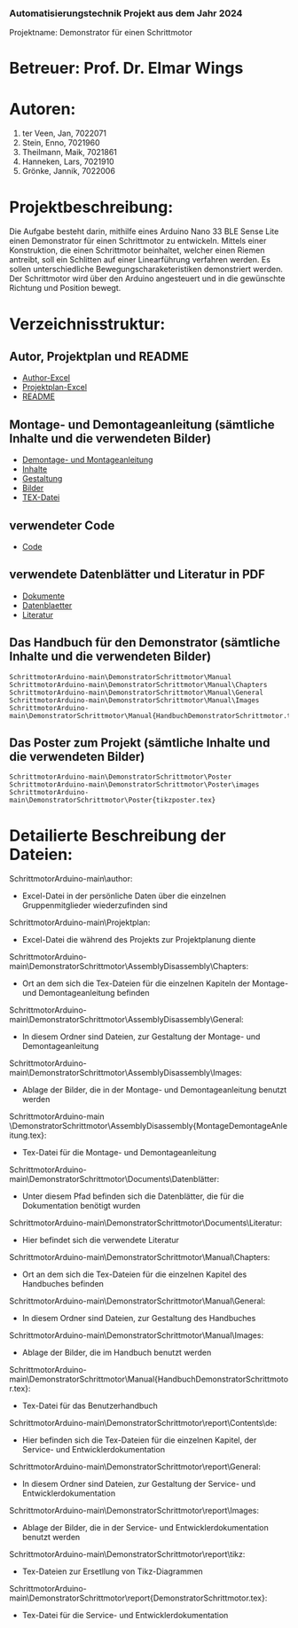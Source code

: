 <b><h3> Automatisierungstechnik Projekt aus dem Jahr 2024 </h3></b>
<p> Projektname: Demonstrator für einen Schrittmotor </p>

# Betreuer: Prof. Dr. Elmar Wings

# Autoren:

1. ter Veen, Jan, 7022071
2. Stein, Enno, 7021960
3. Theilmann, Maik, 7021861
4. Hanneken, Lars, 7021910
5. Grönke, Jannik, 7022006

# Projektbeschreibung: 
Die Aufgabe besteht darin, mithilfe eines Arduino Nano 33 BLE Sense Lite einen Demonstrator für einen Schrittmotor zu entwickeln. 
Mittels einer Konstruktion, die einen Schrittmotor beinhaltet, welcher einen Riemen antreibt, soll ein Schlitten auf einer Linearführung verfahren werden. 
Es sollen unterschiedliche Bewegungscharaketeristiken demonstriert werden. Der Schrittmotor wird über den Arduino angesteuert und in die gewünschte Richtung und Position bewegt. 

# Verzeichnisstruktur: 
## Autor, Projektplan und README
- [Author-Excel](author.xlsx)
- [Projektplan-Excel](Projektplan.xlsx)
- [README](README.md)

## Montage- und Demontageanleitung (sämtliche Inhalte und die verwendeten Bilder)
- [Demontage- und Montageanleitung](DemonstratorSchrittmotor/AssemblyDisassembly)
- [Inhalte](DemonstratorSchrittmotor/AssemblyDisassembly/Chapters)
- [Gestaltung](DemonstratorSchrittmotor/AssemblyDisassembly/General)
- [Bilder](DemonstratorSchrittmotor/AssemblyDisassembly/Images)
- [TEX-Datei](DemonstratorSchrittmotor/AssemblyDisassembly/MontageDemontageAnleitung.tex)

## verwendeter Code
- [Code](DemonstratorSchrittmotor/Code)

## verwendete Datenblätter und Literatur in PDF
- [Dokumente](DemonstratorSchrittmotor\Documents)
- [Datenblaetter](DemonstratorSchrittmotor\Documents\Datenblätter)
- [Literatur](DemonstratorSchrittmotor\Documents\Literatur)

## Das Handbuch für den Demonstrator (sämtliche Inhalte und die verwendeten Bilder)
	SchrittmotorArduino-main\DemonstratorSchrittmotor\Manual
	SchrittmotorArduino-main\DemonstratorSchrittmotor\Manual\Chapters
	SchrittmotorArduino-main\DemonstratorSchrittmotor\Manual\General
	SchrittmotorArduino-main\DemonstratorSchrittmotor\Manual\Images
	SchrittmotorArduino-main\DemonstratorSchrittmotor\Manual{HandbuchDemonstratorSchrittmotor.tex}

## Das Poster zum Projekt (sämtliche Inhalte und die verwendeten Bilder)
	SchrittmotorArduino-main\DemonstratorSchrittmotor\Poster
	SchrittmotorArduino-main\DemonstratorSchrittmotor\Poster\images
	SchrittmotorArduino-main\DemonstratorSchrittmotor\Poster{tikzposter.tex}


# Detailierte Beschreibung der Dateien:

SchrittmotorArduino-main\author:
- Excel-Datei in der persönliche Daten über die einzelnen Gruppenmitglieder wiederzufinden sind

SchrittmotorArduino-main\Projektplan:
- Excel-Datei die während des Projekts zur Projektplanung diente



SchrittmotorArduino-main\DemonstratorSchrittmotor\AssemblyDisassembly\Chapters:
- Ort an dem sich die Tex-Dateien für die einzelnen Kapiteln der Montage- und Demontageanleitung befinden

SchrittmotorArduino-main\DemonstratorSchrittmotor\AssemblyDisassembly\General:
- In diesem Ordner sind Dateien, zur Gestaltung der Montage- und Demontageanleitung

SchrittmotorArduino-main\DemonstratorSchrittmotor\AssemblyDisassembly\Images:
- Ablage der Bilder, die in der Montage- und Demontageanleitung benutzt werden

SchrittmotorArduino-main \DemonstratorSchrittmotor\AssemblyDisassembly{MontageDemontageAnleitung.tex}:
- Tex-Datei für die Montage- und Demontageanleitung



SchrittmotorArduino-main\DemonstratorSchrittmotor\Documents\Datenblätter:
- Unter diesem Pfad befinden sich die Datenblätter, die für die Dokumentation benötigt wurden

SchrittmotorArduino-main\DemonstratorSchrittmotor\Documents\Literatur:
- Hier befindet sich die verwendete Literatur



SchrittmotorArduino-main\DemonstratorSchrittmotor\Manual\Chapters:
- Ort an dem sich die Tex-Dateien für die einzelnen Kapitel des Handbuches befinden

SchrittmotorArduino-main\DemonstratorSchrittmotor\Manual\General:
- In diesem Ordner sind Dateien, zur Gestaltung des Handbuches

SchrittmotorArduino-main\DemonstratorSchrittmotor\Manual\Images:
- Ablage der Bilder, die im Handbuch benutzt werden

SchrittmotorArduino-main\DemonstratorSchrittmotor\Manual{HandbuchDemonstratorSchrittmotor.tex}:
- Tex-Datei für das Benutzerhandbuch



SchrittmotorArduino-main\DemonstratorSchrittmotor\report\Contents\de:
- Hier befinden sich die Tex-Dateien für die einzelnen Kapitel, der Service- und Entwicklerdokumentation

SchrittmotorArduino-main\DemonstratorSchrittmotor\report\General:
- In diesem Ordner sind Dateien, zur Gestaltung der Service- und Entwicklerdokumentation

SchrittmotorArduino-main\DemonstratorSchrittmotor\report\Images:
- Ablage der Bilder, die in der Service- und Entwicklerdokumentation benutzt werden

SchrittmotorArduino-main\DemonstratorSchrittmotor\report\tikz:
- Tex-Dateien zur Ersetllung von Tikz-Diagrammen

SchrittmotorArduino-main\DemonstratorSchrittmotor\report{DemonstratorSchrittmotor.tex}:
- Tex-Datei für die Service- und Entwicklerdokumentation
